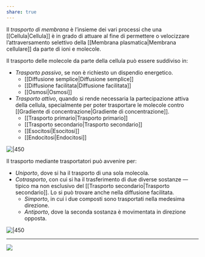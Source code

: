 ```yaml
---
share: true
---
```

Il *trasporto di membrana* è l’insieme dei vari processi che una [[Cellula|Cellula]] è in grado di attuare al fine di permettere o velocizzare l’attraversamento selettivo della [[Membrana plasmatica|Membrana cellulare]] da parte di ioni e molecole.

Il trasporto delle molecole da parte della cellula può essere suddiviso in:
- *Trasporto passivo*, se non è richiesto un dispendio energetico.
	- [[Diffusione semplice|Diffusione semplice]]
	- [[Diffusione facilitata|Diffusione facilitata]]
	- [[Osmosi|Osmosi]]
- *Trasporto attivo*, quando si rende necessaria la partecipazione attiva della cellula, specialmente per poter trasportare le molecole contro [[Gradiente di concentrazione|Gradiente di concentrazione]].
	- [[Trasporto primario|Trasporto primario]]
	- [[Trasporto secondario|Trasporto secondario]]
	- [[Esocitosi|Esocitosi]]
	- [[Endocitosi|Endocitosi]]


![|450](a17454b503e45940f5d5b2bec853f90b_MD5%201.png)

Il trasporto mediante trasportatori può avvenire per:
- *Uniporto*, dove si ha il trasporto di una sola molecola.
- *Cotrasporto*, con cui si ha il trasferimento di due diverse sostanze — tipico ma non esclusivo del [[Trasporto secondario|Trasporto secondario]]. Lo si può trovare anche nella diffusione facilitata.
	- *Simporto*, in cui i due composti sono trasportati nella medesima direzione.
	- *Antiporto*, dove la seconda sostanza è movimentata in direzione opposta.

![|450](48ad1b5c1c69cfee652edb43d1c5fbdc_MD5%201.png)



---
![](3617063588da5aa9440d3092014011f6_MD5%201.png)